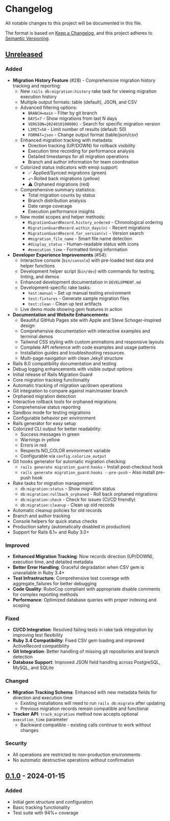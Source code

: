 # Changelog

All notable changes to this project will be documented in this file.

The format is based on [Keep a Changelog](https://keepachangelog.com/en/1.0.0/),
and this project adheres to [Semantic Versioning](https://semver.org/spec/v2.0.0.html).

## [Unreleased]

### Added
- **Migration History Feature** (#28) - Comprehensive migration history tracking and reporting:
  - New `rails db:migration:history` rake task for viewing migration execution history
  - Multiple output formats: table (default), JSON, and CSV
  - Advanced filtering options:
    - `BRANCH=main` - Filter by git branch
    - `DAYS=7` - Show migrations from last N days
    - `VERSION=20240101000001` - Search for specific migration version
    - `LIMIT=50` - Limit number of results (default: 50)
    - `FORMAT=json` - Change output format (table/json/csv)
  - Enhanced migration tracking with metadata:
    - Direction tracking (UP/DOWN) for rollback visibility
    - Execution time recording for performance analysis
    - Detailed timestamps for all migration operations
    - Branch and author information for team coordination
  - Colorized status indicators with emoji support:
    - ✅ Applied/Synced migrations (green)
    - ⤺ Rolled back migrations (yellow)
    - ⚠️ Orphaned migrations (red)
  - Comprehensive summary statistics:
    - Total migration counts by status
    - Branch distribution analysis
    - Date range coverage
    - Execution performance insights
  - New model scopes and helper methods:
    - `MigrationGuardRecord.history_ordered` - Chronological ordering
    - `MigrationGuardRecord.within_days(n)` - Recent migrations
    - `MigrationGuardRecord.for_version(v)` - Version search
    - `#migration_file_name` - Smart file name detection
    - `#display_status` - Human-readable status with icons
    - `#execution_time` - Formatted timing information
- **Developer Experience Improvements** (#54):
  - Interactive console (`bin/console`) with pre-loaded test data and helper functions
  - Development helper script (`bin/dev`) with commands for testing, linting, and demos
  - Enhanced development documentation in `DEVELOPMENT.md`
  - Development-specific rake tasks:
    - `test:manual` - Set up manual testing environment
    - `test:fixtures` - Generate sample migration files
    - `test:clean` - Clean up test artifacts
  - Live demo mode showing gem features in action
- **Documentation and Website Enhancements**:
  - Beautiful GitHub Pages site with Apple and Steve Schoger-inspired design
  - Comprehensive documentation with interactive examples and terminal demos
  - Tailwind CSS styling with custom animations and responsive layouts
  - Complete API reference with code examples and usage patterns
  - Installation guides and troubleshooting resources
  - Multi-page navigation with clean Jekyll structure
- Rails 8.0 compatibility documentation and testing
- Debug logging enhancements with visible output options
- Initial release of Rails Migration Guard
- Core migration tracking functionality
- Automatic tracking of migration up/down operations
- Git integration to compare against main/master branch
- Orphaned migration detection
- Interactive rollback tools for orphaned migrations
- Comprehensive status reporting
- Sandbox mode for testing migrations
- Configurable behavior per environment
- Rails generator for easy setup
- Colorized CLI output for better readability:
  - Success messages in green
  - Warnings in yellow
  - Errors in red
  - Respects NO_COLOR environment variable
  - Configurable via `config.colorize_output`
- Git hooks generator for automatic migration checking:
  - `rails generate migration_guard:hooks` - Install post-checkout hook
  - `rails generate migration_guard:hooks --pre-push` - Also install pre-push hook
- Rake tasks for migration management:
  - `db:migration:status` - Show migration status
  - `db:migration:rollback_orphaned` - Roll back orphaned migrations
  - `db:migration:check` - Check for issues (CI/CD friendly)
  - `db:migration:cleanup` - Clean up old records
- Automatic cleanup policies for old records
- Branch and author tracking
- Console helpers for quick status checks
- Production safety (automatically disabled in production)
- Support for Rails 6.1+ and Ruby 3.0+

### Improved
- **Enhanced Migration Tracking**: Now records direction (UP/DOWN), execution time, and detailed metadata
- **Better Error Handling**: Graceful degradation when CSV gem is unavailable in Ruby 3.4+
- **Test Infrastructure**: Comprehensive test coverage with aggregate_failures for better debugging
- **Code Quality**: RuboCop compliant with appropriate disable comments for complex reporting methods
- **Performance**: Optimized database queries with proper indexing and scoping

### Fixed
- **CI/CD Integration**: Resolved failing tests in rake task integration by improving test flexibility
- **Ruby 3.4 Compatibility**: Fixed CSV gem loading and improved ActiveRecord compatibility
- **Git Integration**: Better handling of missing git repositories and branch detection
- **Database Support**: Improved JSON field handling across PostgreSQL, MySQL, and SQLite

### Changed
- **Migration Tracking Schema**: Enhanced with new metadata fields for direction and execution time
  - Existing installations will need to run `rails db:migrate` after updating
  - Previous migration records remain compatible and functional
- **Tracker API**: `track_migration` method now accepts optional `execution_time` parameter
  - Backward compatible - existing calls continue to work without changes

### Security
- All operations are restricted to non-production environments
- No automatic destructive operations without confirmation

## [0.1.0] - 2024-01-15

### Added
- Initial gem structure and configuration
- Basic tracking functionality
- Test suite with 94%+ coverage

[Unreleased]: https://github.com/tommy2118/rails-migration-guard/compare/v0.1.0...HEAD
[0.1.0]: https://github.com/tommy2118/rails-migration-guard/releases/tag/v0.1.0